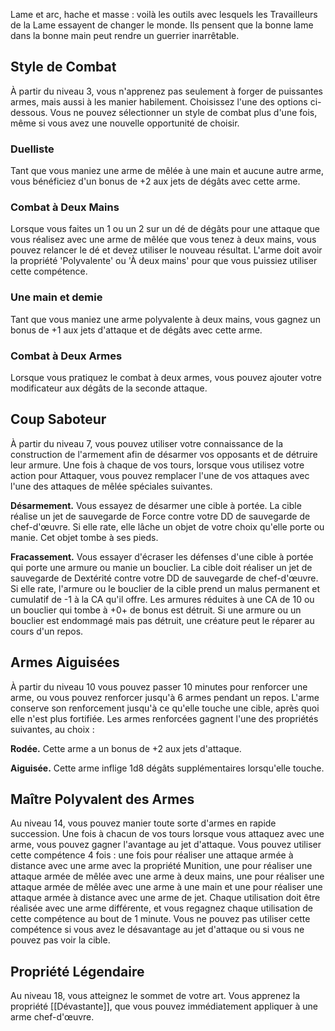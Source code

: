 Lame et arc, hache et masse : voilà les outils avec lesquels les Travailleurs de la Lame essayent de changer le monde. Ils pensent que la bonne lame dans la bonne main peut rendre un guerrier inarrêtable.

## Style de Combat

À partir du niveau 3, vous n'apprenez pas seulement à forger de puissantes armes, mais aussi à les manier habilement. Choisissez l'une des options ci-dessous. Vous ne pouvez sélectionner un style de combat plus d'une fois, même si vous avez une nouvelle opportunité de choisir.

### Duelliste
Tant que vous maniez une arme de mêlée à une main et aucune autre arme, vous bénéficiez d'un bonus de +2 aux jets de dégâts avec cette arme.

### Combat à Deux Mains
Lorsque vous faites un 1 ou un 2 sur un dé de dégâts pour une attaque que vous réalisez avec une arme de mêlée que vous tenez à deux mains, vous pouvez relancer le dé et devez utiliser le nouveau résultat. L'arme doit avoir la propriété 'Polyvalente' ou 'À deux mains' pour que vous puissiez utiliser cette compétence.

### Une main et demie
Tant que vous maniez une arme polyvalente à deux mains, vous gagnez un bonus de +1 aux jets d'attaque et de dégâts avec cette arme.

### Combat à Deux Armes
Lorsque vous pratiquez le combat à deux armes, vous pouvez ajouter votre modificateur aux dégâts de la seconde attaque.

## Coup Saboteur

À partir du niveau 7, vous pouvez utiliser votre connaissance de la construction de l'armement afin de désarmer vos opposants et de détruire leur armure. Une fois à chaque de vos tours, lorsque vous utilisez votre action pour Attaquer, vous pouvez remplacer l'une de vos attaques avec l'une des attaques de mêlée spéciales suivantes.

__Désarmement.__ Vous essayez de désarmer une cible à portée. La cible réalise un jet de sauvegarde de Force contre votre DD de sauvegarde de chef-d'œuvre. Si elle rate, elle lâche un objet de votre choix qu'elle porte ou manie. Cet objet tombe à ses pieds.

__Fracassement.__ Vous essayer d'écraser les défenses d'une cible à portée qui porte une armure ou manie un bouclier. La cible doit réaliser un jet de sauvegarde de Dextérité contre votre DD de sauvegarde de chef-d'œuvre. Si elle rate, l'armure ou le bouclier de la cible prend un malus permanent et cumulatif de -1 à la CA qu'il offre. Les armures réduites à une CA de 10 ou un bouclier qui tombe à +0+ de bonus est détruit. Si une armure ou un bouclier est endommagé mais pas détruit, une créature peut le réparer au cours d'un repos.

## Armes Aiguisées

À partir du niveau 10 vous pouvez passer 10 minutes pour renforcer une arme, ou vous pouvez renforcer jusqu'à 6 armes pendant un repos. L'arme conserve son renforcement jusqu'à ce qu'elle touche une cible, après quoi elle n'est plus fortifiée. Les armes renforcées gagnent l'une des propriétés suivantes, au choix :

__Rodée.__ Cette arme a un bonus de +2 aux jets d'attaque.

__Aiguisée.__ Cette arme inflige 1d8 dégâts supplémentaires lorsqu'elle touche.

## Maître Polyvalent des Armes

Au niveau 14, vous pouvez manier toute sorte d'armes en rapide succession. Une fois à chacun de vos tours lorsque vous attaquez avec une arme, vous pouvez gagner l'avantage au jet d'attaque. Vous pouvez utiliser cette compétence 4 fois : une fois pour réaliser une attaque armée à distance avec une arme avec la propriété Munition, une pour réaliser une attaque armée de mêlée avec une arme à deux mains, une pour réaliser une attaque armée de mêlée avec une arme à une main et une pour réaliser une attaque armée à distance avec une arme de jet. Chaque utilisation doit être réalisée avec une arme différente, et vous regagnez chaque utilisation de cette compétence au bout de 1 minute. Vous ne pouvez pas utiliser cette compétence si vous avez le désavantage au jet d'attaque ou si vous ne pouvez pas voir la cible.

## Propriété Légendaire

Au niveau 18, vous atteignez le sommet de votre art. Vous apprenez la propriété [[Dévastante]], que vous pouvez immédiatement appliquer à une arme chef-d'œuvre.